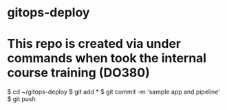 # gitops-deploy

# This repo is created via under commands when took the internal course training (DO380)

$ cd ~/gitops-deploy
$ git add *
$ git commit -m 'sample app and pipeline'
$ git push
